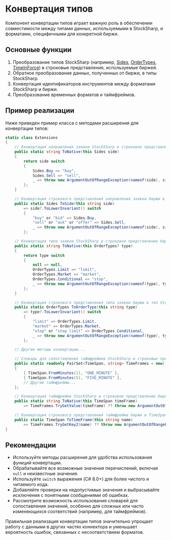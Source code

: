 # Конвертация типов

Компонент конвертации типов играет важную роль в обеспечении совместимости между типами данных, используемыми в StockSharp, и форматами, специфичными для конкретной биржи.

## Основные функции

1. Преобразование типов StockSharp (например, [Sides](xref:StockSharp.Messages.Sides), [OrderTypes](xref:StockSharp.Messages.OrderTypes), [TimeInForce](xref:StockSharp.Messages.TimeInForce)) в строковые представления, используемые биржей.
2. Обратное преобразование данных, полученных от биржи, в типы StockSharp.
3. Конвертация идентификаторов инструментов между форматами StockSharp и биржи.
4. Преобразование временных форматов и таймфреймов.

## Пример реализации

Ниже приведен пример класса с методами расширения для конвертации типов:

```cs
static class Extensions
{
	// Конвертация направления заявки StockSharp в строковое представление биржи
	public static string ToNative(this Sides side)
	{
		return side switch
		{
			Sides.Buy => "buy",
			Sides.Sell => "sell",
			_ => throw new ArgumentOutOfRangeException(nameof(side), side, LocalizedStrings.InvalidValue),
		};
	}

	// Конвертация строкового представления направления заявки биржи в тип StockSharp
	public static Sides ToSide(this string side)
		=> side?.ToLowerInvariant() switch
		{
			"buy" or "bid" => Sides.Buy,
			"sell" or "ask" or "offer" => Sides.Sell,
			_ => throw new ArgumentOutOfRangeException(nameof(side), side, LocalizedStrings.InvalidValue),
		};

	// Конвертация типа заявки StockSharp в строковое представление биржи
	public static string ToNative(this OrderTypes? type)
	{
		return type switch
		{
			null => null,
			OrderTypes.Limit => "limit",
			OrderTypes.Market => "market",
			OrderTypes.Conditional => "stop",
			_ => throw new ArgumentOutOfRangeException(nameof(type), type, LocalizedStrings.InvalidValue),
		};
	}

	// Конвертация строкового представления типа заявки биржи в тип StockSharp
	public static OrderTypes ToOrderType(this string type)
		=> type?.ToLowerInvariant() switch
		{
			"limit" => OrderTypes.Limit,
			"market" => OrderTypes.Market,
			"stop" or "stop limit" => OrderTypes.Conditional,
			_ => throw new ArgumentOutOfRangeException(nameof(type), type, LocalizedStrings.InvalidValue),
		};

	// Другие методы конвертации...

	// Словарь для сопоставления таймфреймов StockSharp и строковых представлений биржи
	public static readonly PairSet<TimeSpan, string> TimeFrames = new()
	{
		{ TimeSpan.FromMinutes(1), "ONE_MINUTE" },
		{ TimeSpan.FromMinutes(5), "FIVE_MINUTE" },
		// Другие таймфреймы...
	};

	// Конвертация таймфрейма StockSharp в строковое представление биржи
	public static string ToNative(this TimeSpan timeFrame)
		=> TimeFrames.TryGetValue(timeFrame) ?? throw new ArgumentOutOfRangeException(nameof(timeFrame), timeFrame, LocalizedStrings.InvalidValue);

	// Конвертация строкового представления таймфрейма биржи в TimeSpan
	public static TimeSpan ToTimeFrame(this string name)
		=> TimeFrames.TryGetKey2(name) ?? throw new ArgumentOutOfRangeException(nameof(name), name, LocalizedStrings.InvalidValue);
}
```

## Рекомендации

- Используйте методы расширения для удобства использования функций конвертации.
- Обрабатывайте все возможные значения перечислений, включая `null` и неизвестные значения.
- Используйте `switch` выражения (C# 8.0+) для более чистого и читаемого кода.
- Добавляйте проверки на недопустимые значения и выбрасывайте исключения с понятными сообщениями об ошибках.
- Рассмотрите возможность использования словарей для сопоставления значений, особенно для сложных или часто изменяющихся соответствий (например, для таймфреймов).

Правильная реализация конвертации типов значительно упрощает работу с данными в других частях коннектора и уменьшает вероятность ошибок, связанных с несоответствием форматов.